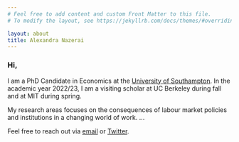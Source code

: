 ```yaml
---
# Feel free to add content and custom Front Matter to this file.
# To modify the layout, see https://jekyllrb.com/docs/themes/#overriding-theme-defaults

layout: about
title: Alexandra Nazerai
---
```


### Hi,

I am a PhD Candidate in Economics at the [University of Southampton](https://www.southampton.ac.uk/about/faculties-schools-departments/economic-social-and-political-sciences). In the academic year 2022/23, I am a visiting scholar at UC Berkeley during fall and at MIT during spring.

My research areas focuses on the consequences of labour market policies and institutions in a changing world of work. ...


Feel free to reach out via [email](mailto:an1e18@soton.ac.uk) or [Twitter](https://twitter.com/a_nazerai).
